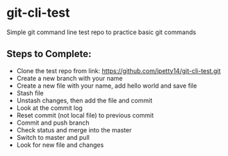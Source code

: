 # git-cli-test
Simple git command line test repo to practice basic git commands

## Steps to Complete:

+ Clone the test repo from link: https://github.com/ipetty14/git-cli-test.git
+ Create a new branch with your name
+ Create a new file with your name, add hello world and save file
+ Stash file
+ Unstash changes, then add the file and commit
+ Look at the commit log
+ Reset commit (not local file) to previous commit
+ Commit and push branch
+ Check status and merge into the master
+ Switch to master and pull
+ Look for new file and changes